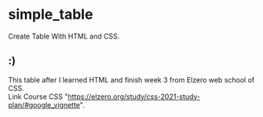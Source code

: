 # simple_table

Create Table With HTML and CSS. <br>

## :)

This table after I learned HTML and finish week 3 from Elzero web school of CSS. <br>
Link Course CSS "https://elzero.org/study/css-2021-study-plan/#google_vignette".

